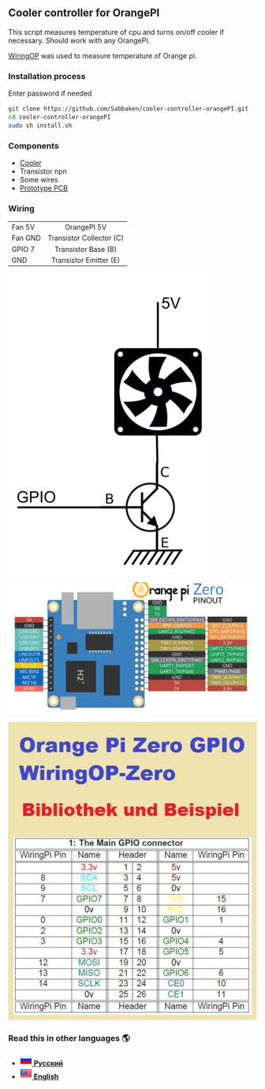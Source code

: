 
## Cooler controller for OrangePI
This script measures temperature of cpu and turns on/off cooler if necessary.
Should work with any OrangePI.

[WiringOP](https://github.com/zhaolei/WiringOP.git) was used to measure temperature of Orange pi.


### Installation process
Enter password if needed

```bash
git clone https://github.com/Sabbaken/cooler-controller-orangePI.git
cd cooler-controller-orangePI
sudo sh install.sh
```

### Components
* [Cooler](http://ali.pub/4f1j47)
* Transistor npn
* Some wires
* [Prototype PCB](http://ali.pub/4f1npv)

### Wiring
|               |                           |
| ------------- |:-------------------------:|
| Fan 5V        | OrangePI 5V               |
| Fan GND       | Transistor Collector (C)  |
| GPIO 7        | Transistor Base (B)       | 
| GND           | Transistor Emitter (E)    |

![schematic](https://github.com/Sabbaken/cooler-controller-orangePI/blob/master/img/schematica.png?raw=true)


![pinout](https://github.com/Sabbaken/cooler-controller-orangePI/blob/master/img/1033818249.jpg?raw=true)


![pinout_table](https://github.com/Sabbaken/cooler-controller-orangePI/blob/master/img/gpio.jpg?raw=true)

### Read this in other languages 🌎

- [![ru](https://raw.githubusercontent.com/gosquared/flags/master/flags/flags/shiny/24/Russia.png) **Русский**]()
- [![us](https://raw.githubusercontent.com/gosquared/flags/master/flags/flags/shiny/24/United-States.png) **English**]()
